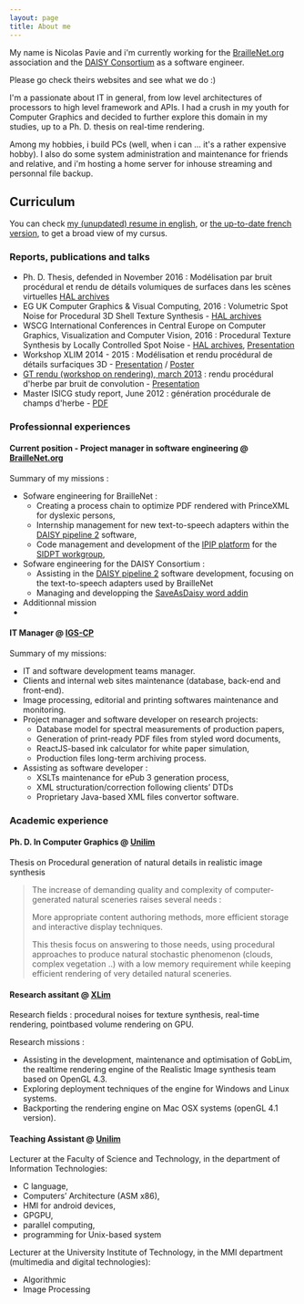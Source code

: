 ```yaml
---
layout: page
title: About me
---
```


My name is Nicolas Pavie and i'm currently working for the [BrailleNet.org](https://www.braillenet.org) association and the [DAISY Consortium](https://www.daisy.org) as a software engineer. 

Please go check theirs websites and see what we do :)

I'm a passionate about IT in general, from low level architectures of processors to high level framework and APIs.
I had a crush in my youth for Computer Graphics and decided to further explore this domain in my studies, up to a Ph. D. thesis on real-time rendering.

Among my hobbies, i build PCs (well, when i can ... it's a rather expensive hobby).
I also do some system administration and maintenance for friends and relative, and i'm hosting a home server for inhouse streaming and personnal file backup.

## Curriculum

You can check [my (unupdated) resume in english](/public/files/CV_Nicolas_Pavie_en.pdf), or [the up-to-date french version](/public/files/CV_Nicolas_Pavie_01_2022.pdf), to get a broad view of my cursus.

### Reports, publications and talks
- Ph. D. Thesis, defended in November 2016 : Modélisation par bruit procédural et rendu de détails volumiques de surfaces dans les scènes virtuelles [HAL archives](https://hal.archives-ouvertes.fr/tel-01443555v1)
- EG UK Computer Graphics & Visual Computing, 2016 : Volumetric Spot Noise for Procedural 3D Shell Texture Synthesis - [HAL archives](https://hal.archives-ouvertes.fr/hal-02413269)
- WSCG International Conferences in Central Europe on Computer Graphics, Visualization and Computer Vision, 2016 : Procedural Texture Synthesis by Locally Controlled Spot Noise - [HAL archives](https://hal.archives-ouvertes.fr/hal-02413318), [Presentation](/public/files/LCSN/index.html)
- Workshop XLIM 2014 - 2015 : Modélisation et rendu procédural de détails surfaciques 3D - [Presentation](/public/files/Presentation_Workshop_Xlim_2014.pdf) / [Poster](/public/files/Poster_Workshop_Xlim_2014.pdf)
- [GT rendu (workshop on rendering), march 2013](http://gtrendu.blogspot.fr/2013_03_01_archive.html) : rendu procédural d'herbe par bruit de convolution - [Presentation](/public/files/GTRendu-mars2013.pdf)
- Master ISICG study report, June 2012 : génération procédurale de champs d'herbe - [PDF](/public/files/M2StudyReport.pdf)

### Professionnal experiences

#### Current position - Project manager in software engineering @ [BrailleNet.org](https://www.braillenet.org)

Summary of my missions :
- Sofware engineering for BrailleNet :
  - Creating a process chain to optimize PDF rendered with PrinceXML for dyslexic persons,
  - Internship management for new text-to-speech adapters within the [DAISY pipeline 2](http://daisy.github.io/pipeline/) software,
  - Code management and development of the [IPIP platform](https://ipip.integriert-studieren.jku.at/) for the [SIDPT workgroup](https://github.com/SIDPT),
- Sofware engineering for the DAISY Consortium :
  - Assisting in the [DAISY pipeline 2](http://daisy.github.io/pipeline/) software development, focusing on the text-to-speech adapters used by BrailleNet
  - Managing and developping the [SaveAsDaisy word addin](https://daisy.github.io/word-save-as-daisy/)
-  Additionnal mission
  - 

#### IT Manager @ [IGS-CP](https://www.igs-cp.fr)

Summary of my missions: 
- IT and software development teams manager.
- Clients and internal web sites maintenance (database, back-end and front-end).
- Image processing, editorial and printing softwares maintenance and monitoring.
- Project manager and software developer on research projects: 
  - Database model for spectral measurements of production papers, 
  - Generation of print-ready PDF files from styled word documents, 
  - ReactJS-based ink calculator for white paper simulation, 
  - Production files long-term archiving process.
- Assisting as software developer :
  - XSLTs maintenance for ePub 3 generation process, 
  - XML structuration/correction following clients’ DTDs 
  - Proprietary Java-based XML files convertor software.


### Academic experience

#### Ph. D. In Computer Graphics @ [Unilim](https://www.unilim.fr)

Thesis on Procedural generation of natural details in realistic image synthesis

> The increase of demanding quality and complexity of computer-generated natural sceneries raises several needs : 
> 
> More appropriate content authoring methods, more efficient storage and interactive display techniques. 
> 
> This thesis focus on answering to those needs, using procedural approaches to produce natural stochastic phenomenon (clouds, complex vegetation ..) with a low memory requirement while keeping efficient rendering of very detailed natural sceneries.

#### Research assitant @ [XLim](https://www.xlim.fr)

Research fields : procedural noises for texture synthesis, real-time rendering, pointbased volume rendering on GPU.

Research missions :
- Assisting in the development, maintenance and optimisation of GobLim, the realtime rendering engine of the Realistic Image synthesis team based on OpenGL 4.3.
- Exploring deployment techniques of the engine for Windows and Linux systems.
- Backporting the rendering engine on Mac OSX systems (openGL 4.1 version).

#### Teaching Assistant @ [Unilim](https://www.unilim.fr)

Lecturer at the Faculty of Science and Technology, in the department of Information Technologies:
- C language, 
- Computers’ Architecture (ASM x86), 
- HMI for android devices, 
- GPGPU, 
- parallel computing, 
- programming for Unix-based system

Lecturer at the University Institute of Technology, in the MMI department (multimedia and digital technologies):
- Algorithmic
- Image Processing

